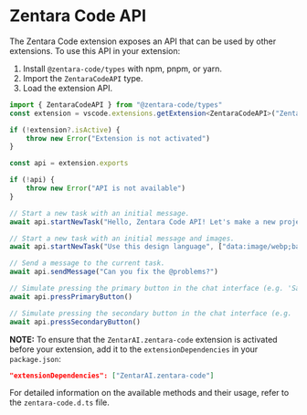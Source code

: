 # Zentara Code API

The Zentara Code extension exposes an API that can be used by other extensions.
To use this API in your extension:

1. Install `@zentara-code/types` with npm, pnpm, or yarn.
2. Import the `ZentaraCodeAPI` type.
3. Load the extension API.

```typescript
import { ZentaraCodeAPI } from "@zentara-code/types"
const extension = vscode.extensions.getExtension<ZentaraCodeAPI>("ZentarAI.zentara-code")

if (!extension?.isActive) {
	throw new Error("Extension is not activated")
}

const api = extension.exports

if (!api) {
	throw new Error("API is not available")
}

// Start a new task with an initial message.
await api.startNewTask("Hello, Zentara Code API! Let's make a new project...")

// Start a new task with an initial message and images.
await api.startNewTask("Use this design language", ["data:image/webp;base64,..."])

// Send a message to the current task.
await api.sendMessage("Can you fix the @problems?")

// Simulate pressing the primary button in the chat interface (e.g. 'Save' or 'Proceed While Running').
await api.pressPrimaryButton()

// Simulate pressing the secondary button in the chat interface (e.g. 'Reject').
await api.pressSecondaryButton()
```

**NOTE:** To ensure that the `ZentarAI.zentara-code` extension is activated before your extension, add it to the `extensionDependencies` in your `package.json`:

```json
"extensionDependencies": ["ZentarAI.zentara-code"]
```

For detailed information on the available methods and their usage, refer to the `zentara-code.d.ts` file.
